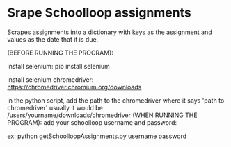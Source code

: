 # Srape Schoolloop assignments
Scrapes assignments into a dictionary with keys as the assignment and values as the date that it is due.

(BEFORE RUNNING THE PROGRAM):

install selenium: pip install selenium

install selenium chromedriver:
https://chromedriver.chromium.org/downloads

in the python script, add the path to the chromedriver where it says 'path to chromedriver'
usually it would be /users/yourname/downloads/chromedriver
(WHEN RUNNING THE PROGRAM):
add your schoolloop username and password:

ex: python getSchoolloopAssignments.py username password

